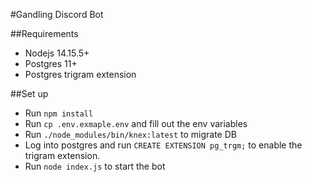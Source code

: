 #Gandling Discord Bot

##Requirements
- Nodejs 14.15.5+
- Postgres 11+
- Postgres trigram extension

##Set up
- Run `npm install`
- Run `cp .env.exmaple.env` and fill out the env variables  
- Run `./node_modules/bin/knex:latest` to migrate DB
- Log into postgres and run `CREATE EXTENSION pg_trgm;` to enable the trigram extension.
- Run `node index.js` to start the bot
